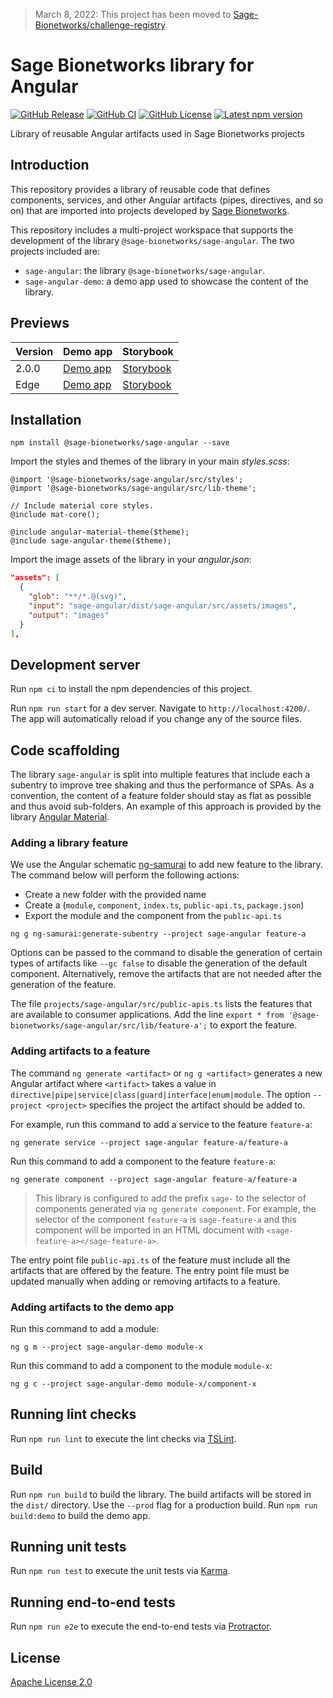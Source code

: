 > March 8, 2022: This project has been moved to [Sage-Bionetworks/challenge-registry](https://github.com/Sage-Bionetworks/challenge-registry).

# Sage Bionetworks library for Angular

[![GitHub Release](https://img.shields.io/github/release/Sage-Bionetworks/sage-angular.svg?include_prereleases&color=94398d&labelColor=555555&logoColor=ffffff&style=for-the-badge&logo=github)](https://github.com/Sage-Bionetworks/sage-angular/releases)
[![GitHub CI](https://img.shields.io/github/workflow/status/Sage-Bionetworks/sage-angular/CI.svg?color=94398d&labelColor=555555&logoColor=ffffff&style=for-the-badge&logo=github)](https://github.com/Sage-Bionetworks/sage-angular/actions)
[![GitHub License](https://img.shields.io/github/license/Sage-Bionetworks/sage-angular.svg?color=94398d&labelColor=555555&logoColor=ffffff&style=for-the-badge&logo=github)](https://github.com/Sage-Bionetworks/sage-angular/blob/main/LICENSE)
[![Latest npm version](https://img.shields.io/npm/v/@sage-bionetworks/sage-angular?logo=npm&style=for-the-badge&color=94398d&labelColor=555555&logoColor=ffffff)](https://www.npmjs.com/package/@sage-bionetworks/sage-angular)

Library of reusable Angular artifacts used in Sage Bionetworks projects

## Introduction

This repository provides a library of reusable code that defines components,
services, and other Angular artifacts (pipes, directives, and so on) that are
imported into projects developed by [Sage Bionetworks].

This repository includes a multi-project workspace that supports the development
of the library `@sage-bionetworks/sage-angular`. The two projects included are:

- `sage-angular`: the library `@sage-bionetworks/sage-angular`.
- `sage-angular-demo`: a demo app used to showcase the content of the library.

## Previews

Version | Demo app | Storybook
------- | -------- | ---------
2.0.0   | [Demo app](https://sage-bionetworks.github.io/sage-angular/2.0.0/demo/) | [Storybook](https://sage-bionetworks.github.io/sage-angular/2.0.0/storybook/)
Edge   | [Demo app](https://sage-bionetworks.github.io/sage-angular/edge/demo/) | [Storybook](https://sage-bionetworks.github.io/sage-angular/edge/storybook/)

## Installation

```console
npm install @sage-bionetworks/sage-angular --save
```

Import the styles and themes of the library in your main *styles.scss*:

```
@import '@sage-bionetworks/sage-angular/src/styles';
@import '@sage-bionetworks/sage-angular/src/lib-theme';

// Include material core styles.
@include mat-core();

@include angular-material-theme($theme);
@include sage-angular-theme($theme);
```

Import the image assets of the library in your *angular.json*:

```json
"assets": [
  {
    "glob": "**/*.@(svg)",
    "input": "sage-angular/dist/sage-angular/src/assets/images",
    "output": "images"
  }
],
```

## Development server

Run `npm ci` to install the npm dependencies of this project.

Run `npm run start` for a dev server. Navigate to
`http://localhost:4200/`. The app will automatically reload if you change any of
the source files.

## Code scaffolding

The library `sage-angular` is split into multiple features that include each a
subentry to improve tree shaking and thus the performance of SPAs. As a
convention, the content of a feature folder should stay as flat as possible and
thus avoid sub-folders. An example of this approach is provided by the library
[Angular Material].

### Adding a library feature

We use the Angular schematic [ng-samurai] to add new feature to the library. The
command below will perform the following actions:

- Create a new folder with the provided name
- Create a (`module`, `component`, `index.ts`, `public-api.ts`, `package.json`)
- Export the module and the component from the `public-api.ts`

```console
ng g ng-samurai:generate-subentry --project sage-angular feature-a
```

Options can be passed to the command to disable the generation of certain types
of artifacts like `--gc false` to disable the generation of the default
component. Alternatively, remove the artifacts that are not needed after the
generation of the feature.

The file `projects/sage-angular/src/public-apis.ts` lists the features that are
available to consumer applications. Add the line `export * from '@sage-bionetworks/sage-angular/src/lib/feature-a';` to export the feature.

### Adding artifacts to a feature

The command `ng generate <artifact>` or `ng g <artifact>` generates a new
Angular artifact where `<artifact>` takes a value in
`directive|pipe|service|class|guard|interface|enum|module`. The option
`--project <project>` specifies the project the artifact should be added to.

For example, run this command to add a service to the feature `feature-a`:

    ng generate service --project sage-angular feature-a/feature-a

Run this command to add a component to the feature `feature-a`:

    ng generate component --project sage-angular feature-a/feature-a

> This library is configured to add the prefix `sage-` to the selector of
> components generated via `ng generate component`. For example, the selector of
> the component `feature-a` is `sage-feature-a` and this component will be
> imported in an HTML document with `<sage-feature-a></sage-feature-a>`.

The entry point file `public-api.ts` of the feature must include all the
artifacts that are offered by the feature. The entry point file must be updated
manually when adding or removing artifacts to a feature.

### Adding artifacts to the demo app

Run this command to add a module:

    ng g m --project sage-angular-demo module-x

Run this command to add a component to the module `module-x`:

    ng g c --project sage-angular-demo module-x/component-x

## Running lint checks

Run `npm run lint` to execute the lint checks via [TSLint](https://karma-runner.github.io).

## Build

Run `npm run build` to build the library. The build artifacts will be stored in the `dist/` directory. Use the `--prod` flag for a production build. Run `npm run build:demo` to build the demo app.

## Running unit tests

Run `npm run test` to execute the unit tests via [Karma].

## Running end-to-end tests

Run `npm run e2e` to execute the end-to-end tests via [Protractor].

## License

[Apache License 2.0]

<!--

This project was generated with [Angular CLI](https://github.com/angular/angular-cli) version 11.2.2.

## Development server

Run `ng serve` for a dev server. Navigate to `http://localhost:4200/`. The app will automatically reload if you change any of the source files.

## Code scaffolding

Run `ng generate component component-name` to generate a new component. You can also use `ng generate directive|pipe|service|class|guard|interface|enum|module`.

## Build

Run `ng build` to build the project. The build artifacts will be stored in the `dist/` directory. Use the `--prod` flag for a production build.

## Running unit tests

Run `ng test` to execute the unit tests via [Karma](https://karma-runner.github.io).

## Running end-to-end tests

Run `ng e2e` to execute the end-to-end tests via [Protractor](http://www.protractortest.org/).

## Further help

To get more help on the Angular CLI use `ng help` or go check out the [Angular CLI Overview and Command Reference](https://angular.io/cli) page. -->

<!-- Links -->

[TSLint]: https://palantir.github.io/tslint
[Karma]: https://karma-runner.github.io
[Protractor]: http://www.protractortest.org
[Angular Material]: https://github.com/angular/components/tree/master/src/material
[ng-samurai]: https://github.com/kreuzerk/ng-samurai

[Sage Bionetworks]: https://sagebionetworks.org
[Apache License 2.0]: https://github.com/Sage-Bionetworks/sage-angular/blob/main/LICENSE
